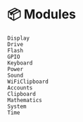 # 📦 Modules

```{toctree}
Display
Drive
Flash
GPIO
Keyboard
Power
Sound
WiFiClipboard
Accounts
Clipboard
Mathematics
System
Time
```